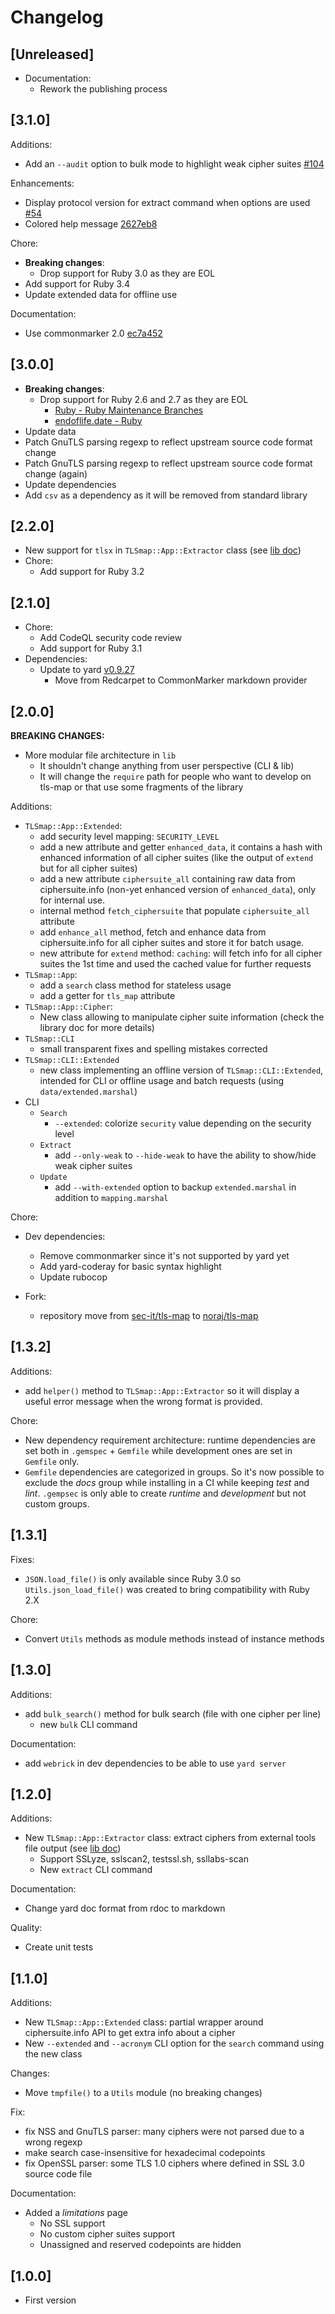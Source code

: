 # Changelog

## [Unreleased]

- Documentation:
  - Rework the publishing process

## [3.1.0]

Additions:

- Add an `--audit` option to bulk mode to highlight weak cipher suites [#104](https://github.com/noraj/tls-map/issues/104)

Enhancements:

- Display protocol version for extract command when options are used [#54](https://github.com/noraj/tls-map/issues/54)
- Colored help message [2627eb8](https://github.com/noraj/tls-map/commit/2627eb81914cb932e5eb6638d5de80dccaa8833b)

Chore:

- **Breaking changes**:
  - Drop support for Ruby 3.0 as they are EOL
- Add support for Ruby 3.4
- Update extended data for offline use

Documentation:

- Use commonmarker 2.0 [ec7a452](https://github.com/noraj/tls-map/commit/ec7a452d953cf364a963037428c44c70165d3949)

## [3.0.0]

- **Breaking changes**:
  - Drop support for Ruby 2.6 and 2.7 as they are EOL
    - [Ruby - Ruby Maintenance Branches](https://www.ruby-lang.org/en/downloads/branches/)
    - [endoflife.date - Ruby](https://endoflife.date/ruby)
- Update data
- Patch GnuTLS parsing regexp to reflect upstream source code format change
- Patch GnuTLS parsing regexp to reflect upstream source code format change (again)
- Update dependencies
- Add `csv` as a dependency as it will be removed from standard library

## [2.2.0]

- New support for `tlsx` in `TLSmap::App::Extractor` class (see [lib doc](https://noraj.github.io/tls-map/yard/TLSmap/App/Extractor))
- Chore:
  - Add support for Ruby 3.2

## [2.1.0]

- Chore:
  - Add CodeQL security code review
  - Add support for Ruby 3.1
- Dependencies:
  - Update to yard [v0.9.27](https://github.com/lsegal/yard/releases/tag/v0.9.27)
    - Move from Redcarpet to CommonMarker markdown provider

## [2.0.0]

**BREAKING CHANGES:**

- More modular file architecture in `lib`
  - It shouldn't change anything from user perspective (CLI & lib)
  - It will change the `require` path for people who want to develop on tls-map or that use some fragments of the library

Additions:

- `TLSmap::App::Extended`:
  - add security level mapping: `SECURITY_LEVEL`
  - add a new attribute and getter `enhanced_data`, it contains a hash with enhanced information of all cipher suites (like the output of `extend` but for all cipher suites)
  - add a new attribute `ciphersuite_all` containing raw data from ciphersuite.info (non-yet enhanced version of `enhanced_data`), only for internal use.
  - internal method `fetch_ciphersuite` that populate `ciphersuite_all` attribute
  - add `enhance_all` method, fetch and enhance data from ciphersuite.info for all cipher suites and store it for batch usage.
  - new attribute for `extend` method: `caching`: will fetch info for all cipher suites the 1st time and used the cached value for further requests
- `TLSmap::App`:
  - add a `search` class method for stateless usage
  - add a getter for `tls_map` attribute
- `TLSmap::App::Cipher`:
  - New class allowing to manipulate cipher suite information (check the library doc for more details)
- `TLSmap::CLI`
  - small transparent fixes and spelling mistakes corrected
- `TLSmap::CLI::Extended`
  - new class implementing an offline version of `TLSmap::CLI::Extended`, intended for CLI or offline usage and batch requests (using `data/extended.marshal`)
- CLI
  - `Search`
    - `--extended`: colorize `security` value depending on the security level
  - `Extract`
    - add `--only-weak` to `--hide-weak` to have the ability to show/hide weak cipher suites
  - `Update`
    - add `--with-extended` option to backup `extended.marshal` in addition to `mapping.marshal`

Chore:

- Dev dependencies:
  - Remove commonmarker since it's not supported by yard yet
  - Add yard-coderay for basic syntax highlight
  - Update rubocop

- Fork:
  - repository move from [sec-it/tls-map](https://github.com/sec-it/tls-map) to [noraj/tls-map](https://github.com/noraj/tls-map)

## [1.3.2]

Additions:

- add `helper()` method to `TLSmap::App::Extractor` so it will display a useful error message when the wrong format is provided.

Chore:

- New dependency requirement architecture: runtime dependencies are set both in `.gemspec` + `Gemfile` while development ones are set in `Gemfile` only.
- `Gemfile` dependencies are categorized in groups. So it's now possible to exclude the _docs_ group while installing in a CI while keeping _test_ and _lint_. `.gempsec` is only able to create _runtime_ and _development_ but not custom groups.

## [1.3.1]

Fixes:

- `JSON.load_file()` is only available since Ruby 3.0 so `Utils.json_load_file()` was created to bring compatibility with Ruby 2.X

Chore:

- Convert `Utils` methods as module methods instead of instance methods

## [1.3.0]

Additions:

- add `bulk_search()` method for bulk search (file with one cipher per line)
  - new `bulk` CLI command

Documentation:

- add `webrick` in dev dependencies to be able to use `yard server`

## [1.2.0]

Additions:

- New `TLSmap::App::Extractor` class: extract ciphers from external tools file output (see [lib doc](https://noraj.github.io/tls-map/yard/TLSmap/App/Extractor))
  - Support SSLyze, sslscan2, testssl.sh, ssllabs-scan
  - New `extract` CLI command

Documentation:

- Change yard doc format from rdoc to markdown

Quality:

- Create unit tests

## [1.1.0]

Additions:

- New `TLSmap::App::Extended` class: partial wrapper around ciphersuite.info API to get extra info about a cipher
- New `--extended` and `--acronym` CLI option for the `search` command using the new class

Changes:

- Move `tmpfile()` to a `Utils` module (no breaking changes)

Fix:

- fix NSS and GnuTLS parser: many ciphers were not parsed due to a wrong regexp
- make search case-insensitive for hexadecimal codepoints
- fix OpenSSL parser: some TLS 1.0 ciphers where defined in SSL 3.0 source code file

Documentation:

- Added a _limitations_ page
  - No SSL support
  - No custom cipher suites support
  - Unassigned and reserved codepoints are hidden

## [1.0.0]

- First version
